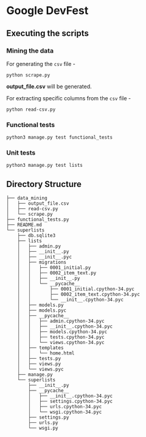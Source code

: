 # Google DevFest

## Executing the scripts

### Mining the data

For generating the `csv` file -
```
python scrape.py
```
**output_file.csv** will be generated.

For extracting specific columns from the `csv` file -
```
python read-csv.py
```

### Functional tests
```
python3 manage.py test functional_tests
```

### Unit tests
```
python3 manage.py test lists
```

## Directory Structure
```
├── data_mining
│   ├── output_file.csv
│   ├── read-csv.py
│   └── scrape.py
├── functional_tests.py
├── README.md
└── superlists
    ├── db.sqlite3
    ├── lists
    │   ├── admin.py
    │   ├── __init__.py
    │   ├── __init__.pyc
    │   ├── migrations
    │   │   ├── 0001_initial.py
    │   │   ├── 0002_item_text.py
    │   │   ├── __init__.py
    │   │   └── __pycache__
    │   │       ├── 0001_initial.cpython-34.pyc
    │   │       ├── 0002_item_text.cpython-34.pyc
    │   │       └── __init__.cpython-34.pyc
    │   ├── models.py
    │   ├── models.pyc
    │   ├── __pycache__
    │   │   ├── admin.cpython-34.pyc
    │   │   ├── __init__.cpython-34.pyc
    │   │   ├── models.cpython-34.pyc
    │   │   ├── tests.cpython-34.pyc
    │   │   └── views.cpython-34.pyc
    │   ├── templates
    │   │   └── home.html
    │   ├── tests.py
    │   ├── views.py
    │   └── views.pyc
    ├── manage.py
    └── superlists
        ├── __init__.py
        ├── __pycache__
        │   ├── __init__.cpython-34.pyc
        │   ├── settings.cpython-34.pyc
        │   ├── urls.cpython-34.pyc
        │   └── wsgi.cpython-34.pyc
        ├── settings.py
        ├── urls.py
        └── wsgi.py
```
